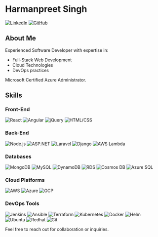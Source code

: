 # Harmanpreet Singh

[![LinkedIn](https://img.shields.io/badge/LinkedIn-Connect-blue)](https://linkedin.com/in/harmanpreet-sing/)
[![GitHub](https://img.shields.io/badge/GitHub-Follow-000)](https://github.com/sing0017)

## About Me

Experienced Software Developer with expertise in:

- Full-Stack Web Development
- Cloud Technologies
- DevOps practices

Microsoft Certified Azure Administrator.

## Skills

### Front-End

![React](https://img.shields.io/badge/-React-blue)
![Angular](https://img.shields.io/badge/-Angular-red)
![jQuery](https://img.shields.io/badge/-jQuery-blue)
![HTML/CSS](https://img.shields.io/badge/-HTML/CSS-orange)

### Back-End

![Node.js](https://img.shields.io/badge/-Node.js-green)
![ASP.NET](https://img.shields.io/badge/-ASP.NET-blue)
![Laravel](https://img.shields.io/badge/-Laravel-red)
![Django](https://img.shields.io/badge/-Django-green)
![AWS Lambda](https://img.shields.io/badge/-AWS%20Lambda-orange)

### Databases

![MongoDB](https://img.shields.io/badge/-MongoDB-green)
![MySQL](https://img.shields.io/badge/-MySQL-blue)
![DynamoDB](https://img.shields.io/badge/-DynamoDB-blue)
![RDS](https://img.shields.io/badge/-RDS-orange)
![Cosmos DB](https://img.shields.io/badge/-Cosmos%20DB-purple)
![Azure SQL](https://img.shields.io/badge/-Azure%20SQL-blue)

### Cloud Platforms

![AWS](https://img.shields.io/badge/-AWS-yellow)
![Azure](https://img.shields.io/badge/-Azure-blue)
![GCP](https://img.shields.io/badge/-GCP-blue)

### DevOps Tools

![Jenkins](https://img.shields.io/badge/-Jenkins-red)
![Ansible](https://img.shields.io/badge/-Ansible-blue)
![Terraform](https://img.shields.io/badge/-Terraform-purple)
![Kubernetes](https://img.shields.io/badge/-Kubernetes-blue)
![Docker](https://img.shields.io/badge/-Docker-blue)
![Helm](https://img.shields.io/badge/-Helm-green)
![Ubuntu](https://img.shields.io/badge/-Ubuntu-orange)
![Redhat](https://img.shields.io/badge/-Redhat-red)
![Git](https://img.shields.io/badge/-Git-brown)

Feel free to reach out for collaboration or inquiries.
